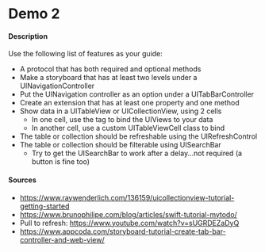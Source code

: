 # Demo 2

#### Description
Use the following list of features as your guide: <br>
  - A protocol that has both required and optional methods
  - Make a storyboard that has at least two levels under a UINavigationController
  - Put the UINavigation controller as an option under a UITabBarController
  - Create an extension that has at least one property and one method
  - Show data in a UITableView or UICollectionView, using 2 cells
    - In one cell, use the tag to bind the UIViews to your data
    - In another cell, use a custom UITableViewCell class to bind
  - The table or collection should be refreshable using the UIRefreshControl
  - The table or collection should be filterable using UISearchBar
    - Try to get the UISearchBar to work after a delay...not required (a button is fine too)
    
#### Sources
  - https://www.raywenderlich.com/136159/uicollectionview-tutorial-getting-started
  - https://www.brunophilipe.com/blog/articles/swift-tutorial-mytodo/
  - Pull to refresh: https://www.youtube.com/watch?v=sUGRDEZaDyQ
  - https://www.appcoda.com/storyboard-tutorial-create-tab-bar-controller-and-web-view/
